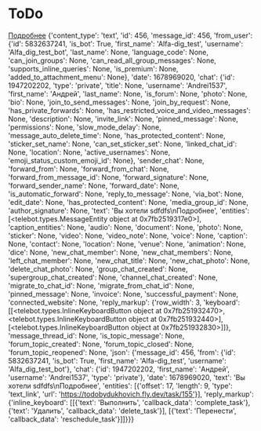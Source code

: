 # ToDo

<a href="https://todobydukhovich.fly.dev/task/155">Подробнее</a>
{'content_type': 'text', 'id': 456, 'message_id': 456, 'from_user': {'id': 5832637241, 'is_bot': True, 'first_name': 'Alfa-dig_test', 'username': 'Alfa_dig_test_bot', 'last_name': None, 'language_code': None, 'can_join_groups': None, 'can_read_all_group_messages': None, 'supports_inline_queries': None, 'is_premium': None, 'added_to_attachment_menu': None}, 'date': 1678969020, 'chat': {'id': 1947202202, 'type': 'private', 'title': None, 'username': 'Andrei1537', 'first_name': 'Андрей', 'last_name': None, 'is_forum': None, 'photo': None, 'bio': None, 'join_to_send_messages': None, 'join_by_request': None, 'has_private_forwards': None, 'has_restricted_voice_and_video_messages': None, 'description': None, 'invite_link': None, 'pinned_message': None, 'permissions': None, 'slow_mode_delay': None, 'message_auto_delete_time': None, 'has_protected_content': None, 'sticker_set_name': None, 'can_set_sticker_set': None, 'linked_chat_id': None, 'location': None, 'active_usernames': None, 'emoji_status_custom_emoji_id': None}, 'sender_chat': None, 'forward_from': None, 'forward_from_chat': None, 'forward_from_message_id': None, 'forward_signature': None, 'forward_sender_name': None, 'forward_date': None, 'is_automatic_forward': None, 'reply_to_message': None, 'via_bot': None, 'edit_date': None, 'has_protected_content': None, 'media_group_id': None, 'author_signature': None, 'text': 'Вы хотели sdfdfs\nПодробнее', 'entities': [<telebot.types.MessageEntity object at 0x7fb2519317e0>], 'caption_entities': None, 'audio': None, 'document': None, 'photo': None, 'sticker': None, 'video': None, 'video_note': None, 'voice': None, 'caption': None, 'contact': None, 'location': None, 'venue': None, 'animation': None, 'dice': None, 'new_chat_member': None, 'new_chat_members': None, 'left_chat_member': None, 'new_chat_title': None, 'new_chat_photo': None, 'delete_chat_photo': None, 'group_chat_created': None, 'supergroup_chat_created': None, 'channel_chat_created': None, 'migrate_to_chat_id': None, 'migrate_from_chat_id': None, 'pinned_message': None, 'invoice': None, 'successful_payment': None, 'connected_website': None, 'reply_markup': {'row_width': 3, 'keyboard': [[<telebot.types.InlineKeyboardButton object at 0x7fb251932470>, <telebot.types.InlineKeyboardButton object at 0x7fb251932440>], [<telebot.types.InlineKeyboardButton object at 0x7fb251932830>]]}, 'message_thread_id': None, 'is_topic_message': None, 'forum_topic_created': None, 'forum_topic_closed': None, 'forum_topic_reopened': None, 'json': {'message_id': 456, 'from': {'id': 5832637241, 'is_bot': True, 'first_name': 'Alfa-dig_test', 'username': 'Alfa_dig_test_bot'}, 'chat': {'id': 1947202202, 'first_name': 'Андрей', 'username': 'Andrei1537', 'type': 'private'}, 'date': 1678969020, 'text': 'Вы хотели sdfdfs\nПодробнее', 'entities': [{'offset': 17, 'length': 9, 'type': 'text_link', 'url': 'https://todobydukhovich.fly.dev/task/155'}], 'reply_markup': {'inline_keyboard': [[{'text': 'Выполнить', 'callback_data': 'complete_task'}, {'text': 'Удалить', 'callback_data': 'delete_task'}], [{'text': 'Перенести', 'callback_data': 'reschedule_task'}]]}}}

